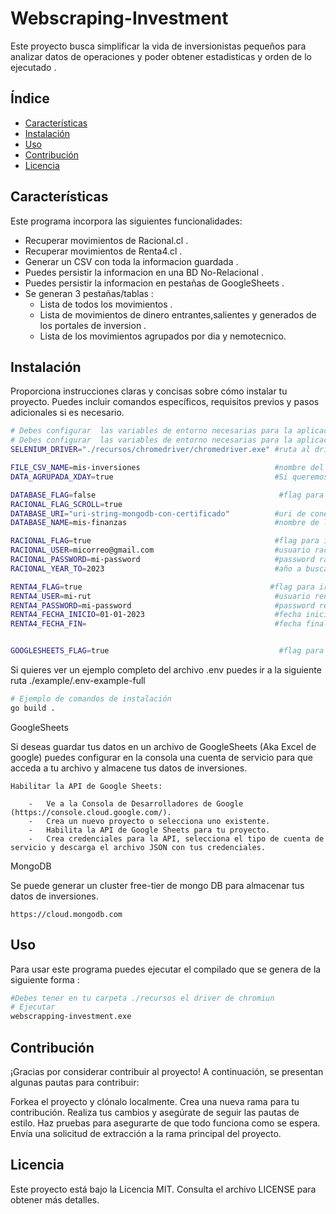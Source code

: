#  Webscraping-Investment

Este proyecto busca simplificar la vida de inversionistas pequeños para analizar datos de operaciones  y poder obtener estadisticas y orden de lo ejecutado .

## Índice
- [Características](#características)
- [Instalación](#instalación)
- [Uso](#uso)
- [Contribución](#contribución)
- [Licencia](#licencia)

## Características
Este programa incorpora las siguientes funcionalidades:
-   Recuperar movimientos de Racional.cl .
-   Recuperar movimientos de Renta4.cl .
-   Generar un CSV con toda la informacion guardada .
-   Puedes persistir la informacion en una BD No-Relacional .
-   Puedes persistir la informacion en pestañas de GoogleSheets .
-   Se generan 3 pestañas/tablas :
     - Lista de todos los movimientos .
     - Lista de movimientos de dinero entrantes,salientes y generados de los portales de inversion . 
     - Lista de los movimientos agrupados por dia y nemotecnico.

## Instalación
Proporciona instrucciones claras y concisas sobre cómo instalar tu proyecto. Puedes incluir comandos específicos, requisitos previos y pasos adicionales si es necesario.
```sh
# Debes configurar  las variables de entorno necesarias para la aplicacion en un archivo .env
# Debes configurar  las variables de entorno necesarias para la aplicacion en un archivo .env
SELENIUM_DRIVER="./recursos/chromedriver/chromedriver.exe" #ruta al driver de chrome bajo la carpeta /recursos

FILE_CSV_NAME=mis-inversiones                              #nombre del archivo csv que se generara
DATA_AGRUPADA_XDAY=true                                    #Si queremos generar un archivo agrupado por dia

DATABASE_FLAG=false                                         #flag para grabar en BD. Si no necesitas grabar los movimientos en una BD colocar "false"
RACIONAL_FLAG_SCROLL=true
DATABASE_URI="uri-string-mongodb-con-certificado"          #uri de conexion a mongo atlas con url de certificado bajo carpeta ./recursos
DATABASE_NAME=mis-finanzas                                 #nombre de la base de datos

RACIONAL_FLAG=true                                         #flag para ir a racional a buscar movimientos. Si no tienes cuenta en racional colocar "false"
RACIONAL_USER=micorreo@gmail.com                           #usuario racional
RACIONAL_PASSWORD=mi-password                              #password racional
RACIONAL_YEAR_TO=2023                                      #año a buscar movimientos en racional

RENTA4_FLAG=true                                          #flag para ir a renta4 a buscar movimientos. Si no tienes cuenta en renta4 colocar "false"
RENTA4_USER=mi-rut                                         #usuario renta4
RENTA4_PASSWORD=mi-password                                #password renta4 
RENTA4_FECHA_INICIO=01-01-2023                             #fecha inicial para buscar movimientos
RENTA4_FECHA_FIN=                                          #fecha final para buscar movimientos. Si la fecha fin no se setea se busca hata el dia de hoy.


GOOGLESHEETS_FLAG=true                                      #flag para grabar en googlesheets

```
Si quieres ver un ejemplo completo del archivo .env puedes ir a la siguiente ruta ./example/.env-example-full

```bash
# Ejemplo de comandos de instalación
go build .


```


GoogleSheets   
 
Si deseas guardar tus datos en un archivo de GoogleSheets (Aka Excel de google) puedes configurar en la consola una cuenta de servicio para que acceda a tu archivo y almacene tus datos de inversiones.
```
Habilitar la API de Google Sheets:  

    -   Ve a la Consola de Desarrolladores de Google (https://console.cloud.google.com/).
    -   Crea un nuevo proyecto o selecciona uno existente.
    -   Habilita la API de Google Sheets para tu proyecto.
    -   Crea credenciales para la API, selecciona el tipo de cuenta de servicio y descarga el archivo JSON con tus credenciales.
```
MongoDB   

Se puede generar un cluster free-tier de mongo DB para almacenar tus datos de inversiones.
```  
https://cloud.mongodb.com
```
## Uso
Para usar este programa puedes ejecutar el compilado  que se genera  de la siguiente forma :

```bash
#Debes tener en tu carpeta ./recursos el driver de chromiun 
# Ejecutar
webscrapping-investment.exe
```
## Contribución
¡Gracias por considerar contribuir al proyecto! A continuación, se presentan algunas pautas para contribuir:

Forkea el proyecto y clónalo localmente.
Crea una nueva rama para tu contribución.
Realiza tus cambios y asegúrate de seguir las pautas de estilo.
Haz pruebas para asegurarte de que todo funciona como se espera.
Envía una solicitud de extracción a la rama principal del proyecto.
## Licencia
Este proyecto está bajo la Licencia MIT. Consulta el archivo LICENSE para obtener más detalles.